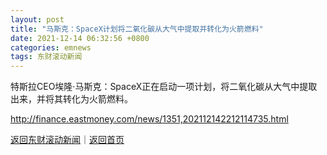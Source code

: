 ```yaml
---
layout: post
title: "马斯克：SpaceX计划将二氧化碳从大气中提取并转化为火箭燃料"
date: 2021-12-14 06:32:56 +0800
categories: emnews
tags: 东财滚动新闻
---
```


特斯拉CEO埃隆·马斯克：SpaceX正在启动一项计划，将二氧化碳从大气中提取出来，并将其转化为火箭燃料。

<http://finance.eastmoney.com/news/1351,202112142212114735.html>

[返回东财滚动新闻](//finews.withounder.com/emnews/)｜[返回首页](//finews.withounder.com/)